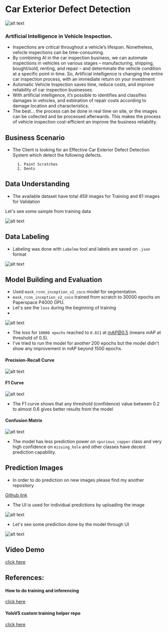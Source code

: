 
# Car Exterior Defect Detection

![alt text](https://github.com/sudheeshe/car_exterior_defect_segmentation_inferencing/blob/main/readme_imgs/1_.jpg?raw=true)

### Artificial Intelligence in Vehicle Inspection.

- Inspections are critical throughout a vehicle’s lifespan. Nonetheless, vehicle inspections can be time-consuming. 
- By combining AI in the car inspection business, we can automate inspections in vehicles on various stages – manufacturing, shipping, bought/sold, renting, and repair – and determinate the vehicle condition at a specific point in time. So, Artificial intelligence is changing the entire car inspection process, with an immediate return on your investment
- Automatic Vehicle Inspection saves time, reduce costs, and improve reliability of car inspection businesses.
- With artificial intelligence, it’s possible to identifies and classifies damages in vehicles, and estimation of repair costs according to damage location and characteristics.
- The best… the process can be done in real time on site, or the images can be collected and be processed afterwards. This makes the process of vehicle inspection cost-efficient an improve the business reliability.


## Business Scenario

- The Client is looking for an Effective Car Exterior Defect Detection System which detect the following defects.

        1. Paint Scratches
        2. Dents
      

## Data Understanding

- The available dataset have total 459 images for Training and 61 images for Validation 


Let's see some sample from training data

![alt text](https://github.com/sudheeshe/car_exterior_defect_segmentation_inferencing/blob/main/readme_imgs/2_.jpg?raw=true)


## Data Labeling

- Labeling was done with `Labelme` tool and labels are saved on `.json` format

![alt text](https://github.com/sudheeshe/car_exterior_defect_segmentation_inferencing/blob/main/readme_imgs/3_.jpg?raw=true)


## Model Building and Evaluation

- Used `mask_rcnn_inception_v2_coco` model for segmentation.
- `mask_rcnn_inception_v2_coco` trained from scratch to 30000 epochs on Paperspace P4000 GPU.
- Let's see the `loss` during the beginning of training
- 
![alt text](https://github.com/sudheeshe/car_exterior_defect_segmentation_inferencing/blob/main/readme_imgs/4_.jpg?raw=true)

- The loss for `10000 epochs` reached to `0.811` at mAP@0.5 (means mAP at threshold of 0.5). 
- I've tried to run the model for another 200 epochs but the model didn't show any improvement in mAP beyond 1500 epochs.

#### Precision-Recall Curve

![alt text](https://github.com/sudheeshe/PCB_Defect_Detection_Training/blob/main/YoloV5_Training/yolov5/runs/train/yolov5s_results8/PR_curve.png?raw=true)

#### F1 Curve

![alt text](https://github.com/sudheeshe/PCB_Defect_Detection_Training/blob/main/YoloV5_Training/yolov5/runs/train/yolov5s_results8/F1_curve.png?raw=true)

- The F1 curve shows that any threshold (confidence) value between 0.2 to almost 0.6 gives better results from the model

#### Confusion Matrix

![alt text](https://github.com/sudheeshe/PCB_Defect_Detection_Training/blob/main/YoloV5_Training/yolov5/runs/train/yolov5s_results8/confusion_matrix.png?raw=true)

- The model has less prediction power on `spurious_copper` class and very high confidence on `missing_hole` and other classes have decent prediction capability.

## Prediction Images

- In order to do prediction on new images please find my another repository

[Github link](https://github.com/sudheeshe/PCB_Defect_Detection)

- The UI is used for individual predictions by uploading the image

![alt text](https://github.com/sudheeshe/PCB_Defect_Detection_Training/blob/main/imgs_readme/UI.jpg?raw=true)

- Let's see some prediction done by the model through UI

![alt text](https://github.com/sudheeshe/PCB_Defect_Detection_Training/blob/main/imgs_readme/pred_collage.jpg?raw=true)


## Video Demo

[click here](https://www.youtube.com/watch?v=oRXxbZ7rxrI&ab_channel=SudheeshE)


## References:
#### How to do training and inferencing 
[click here](https://github.com/sudheeshe/PCB_Defect_Detection_Training/blob/main/How_to_run.txt)

#### YoloV5 custom training helper repo
[click here](https://github.com/sudheeshe/YoloV5_Custom_training_template)

